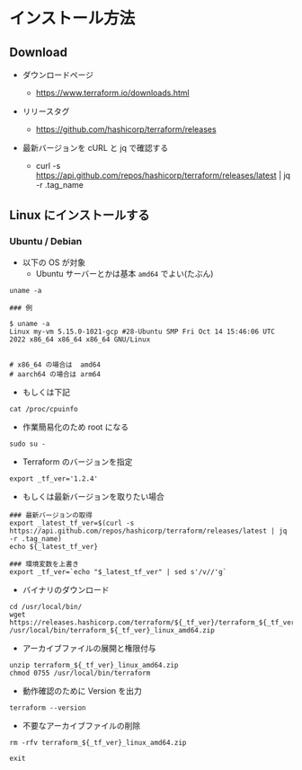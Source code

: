 # インストール方法

## Download

+ ダウンロードページ
  + https://www.terraform.io/downloads.html

+ リリースタグ
  + https://github.com/hashicorp/terraform/releases

+ 最新バージョンを cURL と jq で確認する
  + curl -s https://api.github.com/repos/hashicorp/terraform/releases/latest | jq -r .tag_name


## Linux にインストールする

### Ubuntu / Debian

+ 以下の OS が対象
  + Ubuntu サーバーとかは基本 `amd64` でよい(たぶん)

```
uname -a
```
```
### 例

$ uname -a
Linux my-vm 5.15.0-1021-gcp #28-Ubuntu SMP Fri Oct 14 15:46:06 UTC 2022 x86_64 x86_64 x86_64 GNU/Linux


# x86_64 の場合は  amd64
# aarch64 の場合は arm64 
```


+ もしくは下記

```
cat /proc/cpuinfo
```

+ 作業簡易化のため root になる

```
sudo su -
```

+ Terraform のバージョンを指定

```
export _tf_ver='1.2.4'
```

+ もしくは最新バージョンを取りたい場合

```
### 最新バージョンの取得
export _latest_tf_ver=$(curl -s https://api.github.com/repos/hashicorp/terraform/releases/latest | jq -r .tag_name)
echo ${_latest_tf_ver}

### 環境変数を上書き
export _tf_ver=`echo "$_latest_tf_ver" | sed s'/v//'g`
```

+ バイナリのダウンロード

```
cd /usr/local/bin/
wget https://releases.hashicorp.com/terraform/${_tf_ver}/terraform_${_tf_ver}_linux_amd64.zip /usr/local/bin/terraform_${_tf_ver}_linux_amd64.zip
```

+ アーカイブファイルの展開と権限付与

```
unzip terraform_${_tf_ver}_linux_amd64.zip
chmod 0755 /usr/local/bin/terraform
```

+ 動作確認のために Version を出力

```
terraform --version
```

+ 不要なアーカイブファイルの削除

```
rm -rfv terraform_${_tf_ver}_linux_amd64.zip
```
```
exit
```
